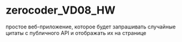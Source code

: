 # zerocoder_VD08_HW
 простое веб-приложение, которое будет запрашивать случайные цитаты с публичного API и отображать их на странице
